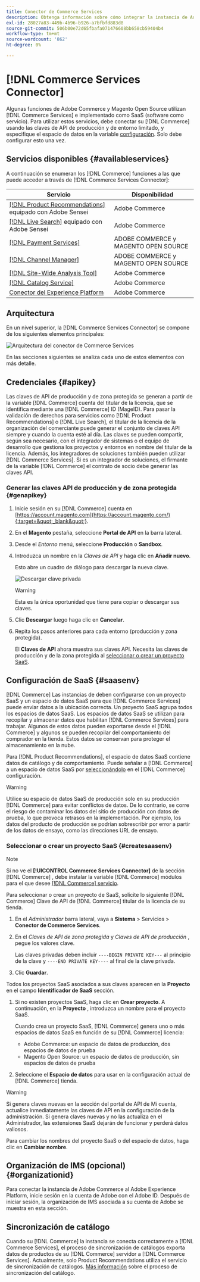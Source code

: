 ```yaml
---
title: Conector de Commerce Services
description: Obtenga información sobre cómo integrar la instancia de Adobe Commerce o Magento Open Source en servicios mediante claves de API de producción y de zona protegida.
exl-id: 28027a83-449b-4b96-b926-a7bfbfd883d8
source-git-commit: 506b00e72d65fbafa071476608bb658cb59404b4
workflow-type: tm+mt
source-wordcount: '862'
ht-degree: 0%

---
```


# [!DNL Commerce Services Connector]

Algunas funciones de Adobe Commerce y Magento Open Source utilizan [!DNL Commerce Services]  e implementado como SaaS (software como servicio). Para utilizar estos servicios, debe conectar su [!DNL Commerce] usando las claves de API de producción y de entorno limitado, y especifique el espacio de datos en la variable [configuración](https://experienceleague.adobe.com/docs/commerce-admin/config/services/saas.html). Solo debe configurar esto una vez.

## Servicios disponibles {#availableservices}

A continuación se enumeran los [!DNL Commerce] funciones a las que puede acceder a través de [!DNL Commerce Services Connector]:

| Servicio | Disponibilidad |
| ---|--- |
| [[!DNL Product Recommendations]](/help/product-recommendations/overview.md) equipado con Adobe Sensei | Adobe Commerce |
| [[!DNL Live Search]](/help/live-search/overview.md) equipado con Adobe Sensei | Adobe Commerce |
| [[!DNL Payment Services]](/help/payment-services/overview.md) | ADOBE COMMERCE y MAGENTO OPEN SOURCE |
| [[!DNL Channel Manager]](https://experienceleague.adobe.com/docs/commerce-channels/channel-manager/intro-to-channel-manager/overview.html) | ADOBE COMMERCE y MAGENTO OPEN SOURCE |
| [[!DNL Site-Wide Analysis Tool]](https://experienceleague.adobe.com/docs/commerce-operations/tools/site-wide-analysis-tool/intro.html) | Adobe Commerce |
| [[!DNL Catalog Service]](/help/catalog-service/overview.md) | Adobe Commerce |
| [Conector del Experience Platform](/help/experience-platform-connector/overview.md) | Adobe Commerce |

## Arquitectura

En un nivel superior, la [!DNL Commerce Services Connector] se compone de los siguientes elementos principales:

![Arquitectura del conector de Commerce Services](assets/saas-config-sync-workflow.png)

En las secciones siguientes se analiza cada uno de estos elementos con más detalle.

## Credenciales {#apikey}

Las claves de API de producción y de zona protegida se generan a partir de la variable [!DNL Commerce] cuenta del titular de la licencia, que se identifica mediante una [!DNL Commerce] ID (MageID). Para pasar la validación de derechos para servicios como [!DNL Product Recommendations] o [!DNL Live Search], el titular de la licencia de la organización del comerciante puede generar el conjunto de claves API siempre y cuando la cuenta esté al día. Las claves se pueden compartir, según sea necesario, con el integrador de sistemas o el equipo de desarrollo que gestiona los proyectos y entornos en nombre del titular de la licencia. Además, los integradores de soluciones también pueden utilizar [!DNL Commerce Services]. Si es un integrador de soluciones, el firmante de la variable [!DNL Commerce] el contrato de socio debe generar las claves API.

### Generar las claves API de producción y de zona protegida {#genapikey}

1. Inicie sesión en su [!DNL Commerce] cuenta en [https://account.magento.com](https://account.magento.com/){:target=&quot;_blank&quot;}.

1. En el **Magento** pestaña, seleccione **Portal de API** en la barra lateral.

1. Desde el _Entorno_ menú, seleccione **Producción** o **Sandbox**.

1. Introduzca un nombre en la _Claves de API_ y haga clic en **Añadir nuevo**.

   Esto abre un cuadro de diálogo para descargar la nueva clave.

   ![Descargar clave privada](assets/download-api-private-key.png)

   >[!WARNING]
   >
   > Esta es la única oportunidad que tiene para copiar o descargar sus claves.

1. Clic **Descargar** luego haga clic en **Cancelar**.

1. Repita los pasos anteriores para cada entorno (producción y zona protegida).

   El **Claves de API** ahora muestra sus claves API. Necesita las claves de producción y de la zona protegida al [seleccionar o crear un proyecto SaaS](#createsaasenv).

## Configuración de SaaS {#saasenv}

[!DNL Commerce] Las instancias de deben configurarse con un proyecto SaaS y un espacio de datos SaaS para que [!DNL Commerce Services] puede enviar datos a la ubicación correcta. Un proyecto SaaS agrupa todos los espacios de datos SaaS. Los espacios de datos SaaS se utilizan para recopilar y almacenar datos que habilitan [!DNL Commerce Services] para trabajar. Algunos de estos datos pueden exportarse desde el [!DNL Commerce] y algunos se pueden recopilar del comportamiento del comprador en la tienda. Estos datos se conservan para proteger el almacenamiento en la nube.

Para [!DNL Product Recommendations], el espacio de datos SaaS contiene datos de catálogo y de comportamiento. Puede señalar a [!DNL Commerce] a un espacio de datos SaaS por [seleccionándolo](https://docs.magento.com/user-guide/configuration/services/saas.html) en el [!DNL Commerce] configuración.

>[!WARNING]
>
> Utilice su espacio de datos SaaS de producción solo en su producción [!DNL Commerce] para evitar conflictos de datos. De lo contrario, se corre el riesgo de contaminar los datos del sitio de producción con datos de prueba, lo que provoca retrasos en la implementación. Por ejemplo, los datos del producto de producción se podrían sobrescribir por error a partir de los datos de ensayo, como las direcciones URL de ensayo.

### Seleccionar o crear un proyecto SaaS {#createsaasenv}

>[!NOTE]
>
> Si no ve el **[!UICONTROL Commerce Services Connector]** de la sección [!DNL Commerce] , debe instalar la variable [!DNL Commerce] módulos para el que desee [[!DNL Commerce] servicio](#availableservices).

Para seleccionar o crear un proyecto de SaaS, solicite lo siguiente [!DNL Commerce] Clave de API de [!DNL Commerce] titular de la licencia de su tienda.

1. En el _Administrador_ barra lateral, vaya a **Sistema** > Servicios > **Conector de Commerce Services**.

1. En el _Claves de API de zona protegida_ y _Claves de API de producción_ , pegue los valores clave.

   Las claves privadas deben incluir `----BEGIN PRIVATE KEY---` al principio de la clave y `----END PRIVATE KEY----` al final de la clave privada.

1. Clic **Guardar**.

Todos los proyectos SaaS asociados a sus claves aparecen en la **Proyecto** en el campo **Identificador de SaaS** sección.

1. Si no existen proyectos SaaS, haga clic en **Crear proyecto**. A continuación, en la **Proyecto** , introduzca un nombre para el proyecto SaaS.

   Cuando crea un proyecto SaaS, [!DNL Commerce] genera uno o más espacios de datos SaaS en función de su [!DNL Commerce] licencia:
   - Adobe Commerce: un espacio de datos de producción, dos espacios de datos de prueba
   - Magento Open Source: un espacio de datos de producción, sin espacios de datos de prueba

1. Seleccione el **Espacio de datos** para usar en la configuración actual de [!DNL Commerce] tienda.

>[!WARNING]
>
> Si genera claves nuevas en la sección del portal de API de Mi cuenta, actualice inmediatamente las claves de API en la configuración de la administración. Si genera claves nuevas y no las actualiza en el Administrador, las extensiones SaaS dejarán de funcionar y perderá datos valiosos.

Para cambiar los nombres del proyecto SaaS o del espacio de datos, haga clic en **Cambiar nombre**.

## Organización de IMS (opcional) {#organizationid}

Para conectar la instancia de Adobe Commerce al Adobe Experience Platform, inicie sesión en la cuenta de Adobe con el Adobe ID. Después de iniciar sesión, la organización de IMS asociada a su cuenta de Adobe se muestra en esta sección.

## Sincronización de catálogo

Cuando su [!DNL Commerce] la instancia se conecta correctamente a [!DNL Commerce Services], el proceso de sincronización de catálogos exporta datos de productos de su [!DNL Commerce] servidor a [!DNL Commerce Services]. Actualmente, solo Product Recommendations utiliza el servicio de sincronización de catálogos. [Más información](catalog-sync.md) sobre el proceso de sincronización del catálogo.
